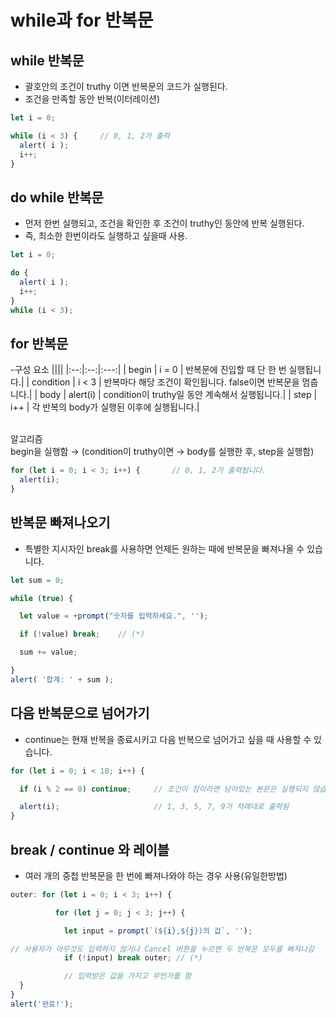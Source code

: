 # while과 for 반복문
## while 반복문
- 괄호안의 조건이 truthy 이면 반복문의 코드가 실행된다.
- 조건을 만족할 동안 반복(이터레이션)
```js
let i = 0;

while (i < 3) {     // 0, 1, 2가 출력
  alert( i );
  i++;
}
```

## do while 반복문
- 먼저 한번 실행되고, 조건을 확인한 후 조건이 truthy인 동안에 반복 실행된다.
- 즉, 최소한 한번이라도 실행하고 싶을때 사용.
```js
let i = 0;

do {
  alert( i );
  i++;
} 
while (i < 3);
```

## for 반복문
  -구성 요소
  ||||
  |:--:|:--:|:---:|
  | begin | i = 0 | 반복문에 진입할 때 단 한 번 실행됩니다.|
  | condition |	i < 3 |	반복마다 해당 조건이 확인됩니다. false이면 반복문을 멈춥니다.|
  | body | alert(i) |	condition이 truthy일 동안 계속해서 실행됩니다.|
  | step | i++ | 각 반복의 body가 실행된 이후에 실행됩니다.|
  
  <br>
  알고리즘<br>
  begin을 실행함 → (condition이 truthy이면 → body를 실행한 후, step을 실행함)

```js
for (let i = 0; i < 3; i++) {       // 0, 1, 2가 출력됩니다.
  alert(i);
}
```

## 반복문 빠져나오기
- 특별한 지시자인 break를 사용하면 언제든 원하는 때에 반복문을 빠져나올 수 있습니다.
```js
let sum = 0;

while (true) {

  let value = +prompt("숫자를 입력하세요.", '');

  if (!value) break;    // (*)

  sum += value;

}
alert( '합계: ' + sum );
```


## 다음 반복문으로 넘어가기
- continue는 현재 반복을 종료시키고 다음 반복으로 넘어가고 싶을 때 사용할 수 있습니다.
```js
for (let i = 0; i < 10; i++) {

  if (i % 2 == 0) continue;     // 조건이 참이라면 남아있는 본문은 실행되지 않습니다.

  alert(i);                     // 1, 3, 5, 7, 9가 차례대로 출력됨
}
```


## break / continue 와 레이블
- 여러 개의 중첩 반복문을 한 번에 빠져나와야 하는 경우 사용(유일한방법)
```js
outer: for (let i = 0; i < 3; i++) {

          for (let j = 0; j < 3; j++) {

            let input = prompt(`(${i},${j})의 값`, '');

// 사용자가 아무것도 입력하지 않거나 Cancel 버튼을 누르면 두 반복문 모두를 빠져나감
            if (!input) break outer; // (*)

            // 입력받은 값을 가지고 무언가를 함
  }
}
alert('완료!');
```